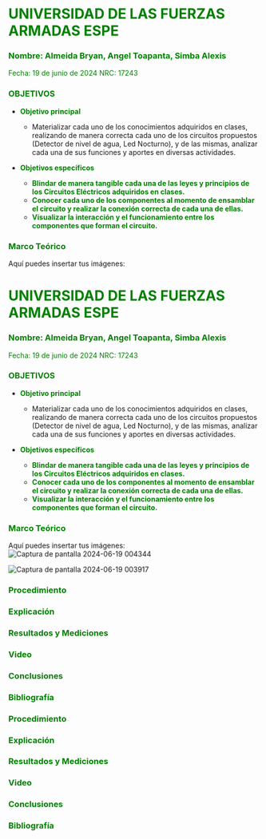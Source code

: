 # <span style="color:green">UNIVERSIDAD DE LAS FUERZAS ARMADAS ESPE</span>

### <span style="color:green">Nombre: Almeida Bryan, Angel Toapanta, Simba Alexis</span>
<span style="color:green">Fecha: 19 de junio de 2024</span>
<span style="color:green">NRC: 17243</span>

<justify>

### <span style="color:green">OBJETIVOS</span>

- **<span style="color:green">Objetivo principal</span>**
  - Materializar cada uno de los conocimientos adquiridos en clases, realizando de manera correcta cada uno de los circuitos propuestos (Detector de nivel de agua, Led Nocturno), y de las mismas, analizar cada una de sus funciones y aportes en diversas actividades.

- **<span style="color:green">Objetivos específicos</span>**
  - **<span style="color:green">Blindar de manera tangible cada una de las leyes y principios de los Circuitos Eléctricos adquiridos en clases.</span>**
  - **<span style="color:green">Conocer cada uno de los componentes al momento de ensamblar el circuito y realizar la conexión correcta de cada una de ellas.</span>**
  - **<span style="color:green">Visualizar la interacción y el funcionamiento entre los componentes que forman el circuito.</span>**

### <span style="color:green">Marco Teórico</span>

Aquí puedes insertar tus imágenes:
# <span style="color:green">UNIVERSIDAD DE LAS FUERZAS ARMADAS ESPE</span>

### <span style="color:green">Nombre: Almeida Bryan, Angel Toapanta, Simba Alexis</span>
<span style="color:green">Fecha: 19 de junio de 2024</span>
<span style="color:green">NRC: 17243</span>

<justify>

### <span style="color:green">OBJETIVOS</span>

- **<span style="color:green">Objetivo principal</span>**
  - Materializar cada uno de los conocimientos adquiridos en clases, realizando de manera correcta cada uno de los circuitos propuestos (Detector de nivel de agua, Led Nocturno), y de las mismas, analizar cada una de sus funciones y aportes en diversas actividades.

- **<span style="color:green">Objetivos específicos</span>**
  - **<span style="color:green">Blindar de manera tangible cada una de las leyes y principios de los Circuitos Eléctricos adquiridos en clases.</span>**
  - **<span style="color:green">Conocer cada uno de los componentes al momento de ensamblar el circuito y realizar la conexión correcta de cada una de ellas.</span>**
  - **<span style="color:green">Visualizar la interacción y el funcionamiento entre los componentes que forman el circuito.</span>**

### <span style="color:green">Marco Teórico</span>

Aquí puedes insertar tus imágenes:
![Captura de pantalla 2024-06-19 004344](https://github.com/bryal14/Fund.Circuitos-Electricos/assets/150269328/225f66d1-5ff4-42b9-a0b2-05666ec7ec07)

![Captura de pantalla 2024-06-19 003917](https://github.com/bryal14/Fund.Circuitos-Electricos/assets/150269328/fbe41800-2ba5-4381-a974-e1e7313deb3b)


### <span style="color:green">Procedimiento</span>

### <span style="color:green">Explicación</span>

### <span style="color:green">Resultados y Mediciones</span>

### <span style="color:green">Video</span>

### <span style="color:green">Conclusiones</span>

### <span style="color:green">Bibliografía</span>

</justify>



### <span style="color:green">Procedimiento</span>

### <span style="color:green">Explicación</span>

### <span style="color:green">Resultados y Mediciones</span>

### <span style="color:green">Video</span>

### <span style="color:green">Conclusiones</span>

### <span style="color:green">Bibliografía</span>

</justify>
